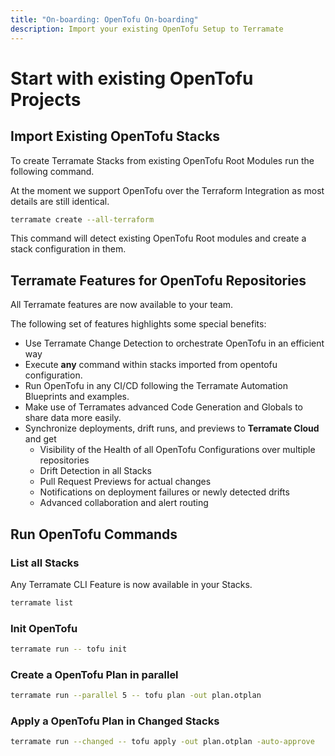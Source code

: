 ```yaml
---
title: "On-boarding: OpenTofu On-boarding"
description: Import your existing OpenTofu Setup to Terramate
---
```


# Start with existing OpenTofu Projects

## Import Existing OpenTofu Stacks

To create Terramate Stacks from existing OpenTofu Root Modules run the following command.

At the moment we support OpenTofu over the Terraform Integration as most details are still identical.

```bash
terramate create --all-terraform
```

This command will detect existing OpenTofu Root modules and create a stack configuration in them.

## Terramate Features for OpenTofu Repositories

All Terramate features are now available to your team.

The following set of features highlights some special benefits:

- Use Terramate Change Detection to orchestrate OpenTofu in an efficient way
- Execute **any** command within stacks imported from opentofu configuration.
- Run OpenTofu in any CI/CD following the Terramate Automation Blueprints and examples.
- Make use of Terramates advanced Code Generation and Globals to share data more easily.
- Synchronize deployments, drift runs, and previews to **Terramate Cloud** and get
  - Visibility of the Health of all OpenTofu Configurations over multiple repositories
  - Drift Detection in all Stacks
  - Pull Request Previews for actual changes
  - Notifications on deployment failures or newly detected drifts
  - Advanced collaboration and alert routing

## Run OpenTofu Commands

### List all Stacks

Any Terramate CLI Feature is now available in your Stacks.

```bash
terramate list
```

### Init OpenTofu

```bash
terramate run -- tofu init
```

### Create a OpenTofu Plan in parallel

```bash
terramate run --parallel 5 -- tofu plan -out plan.otplan
```

### Apply a OpenTofu Plan in Changed Stacks

```bash
terramate run --changed -- tofu apply -out plan.otplan -auto-approve
```
